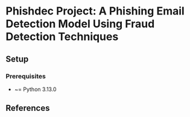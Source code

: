 # Phishdec Project: A Phishing Email Detection Model Using Fraud Detection Techniques

## Setup
### Prerequisites
* ~= Python 3.13.0

## References